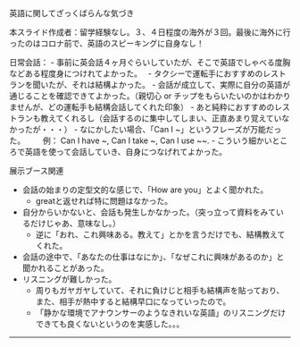 英語に関してざっくばらんな気づき

本スライド作成者：留学経験なし。３、４日程度の海外が３回。最後に海外に行ったのはコロナ前で、英語のスピーキングに自身なし！

日常会話：
    - 事前に英会話４ヶ月ぐらいしていたが、そこで英語でしゃべる度胸などある程度身につけれてよかった。　
    - タクシーで運転手におすすめのレストランを聞いたが、それは結構よかった。
      - 会話が成立して、実際に自分の英語が通じることを確認できてよかった。（親切心 or チップをもらいたいのかはわかりませんが、どの運転手も結構会話してくれた印象）
      - あと純粋におすすめのレストランも教えてくれるし（会話するのに集中してしまい、正直あまり覚えていなかったが・・・）
    - なにかしたい場合、「Can I ~」というフレーズが万能だった。
    　　例： Can I have ~, Can I take ~, Can I use ~~.
      - こういう細かいところで英語を使って会話していき、自身につなげれてよかった。
    

展示ブース関連
  - 会話の始まりの定型文的な感じで、「How are you」とよく聞かれた。
      - greatと返せれば特に問題はなかった。
  - 自分からいかないと、会話も発生しかなかった。（突っ立って資料をみているだけじゃあ、意味なし。）
      - 逆に「おれ、これ興味ある。教えて」とかを言うだけでも、結構教えてくれた。
  - 会話の途中で、「あなたの仕事はなにか」、「なぜこれに興味があるのか」と聞かれることがあった。
  - リスニングが難しかった。
    - 周りもガヤガヤしていて、それに負けじと相手も結構声を貼っており、また、相手が熱中すると結構早口になっていったので。
    - 「静かな環境でアナウンサーのようなきれいな英語」のリスニングだけできても良くないというのを実感した。。。






----------------------------------------------------------------------
